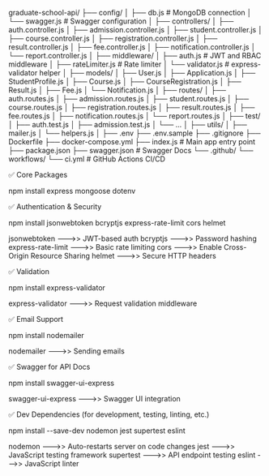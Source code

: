 graduate-school-api/
├── config/
│   ├── db.js                # MongoDB connection
│   └── swagger.js           # Swagger configuration
│
├── controllers/
│   ├── auth.controller.js
│   ├── admission.controller.js
│   ├── student.controller.js
│   ├── course.controller.js
│   ├── registration.controller.js
│   ├── result.controller.js
│   ├── fee.controller.js
│   ├── notification.controller.js
│   └── report.controller.js
│
├── middleware/
│   ├── auth.js              # JWT and RBAC middleware
│   ├── rateLimiter.js       # Rate limiter
│   └── validator.js         # express-validator helper
│
├── models/
│   ├── User.js
│   ├── Application.js
│   ├── StudentProfile.js
│   ├── Course.js
│   ├── CourseRegistration.js
│   ├── Result.js
│   ├── Fee.js
│   └── Notification.js
│
├── routes/
│   ├── auth.routes.js
│   ├── admission.routes.js
│   ├── student.routes.js
│   ├── course.routes.js
│   ├── registration.routes.js
│   ├── result.routes.js
│   ├── fee.routes.js
│   ├── notification.routes.js
│   └── report.routes.js
│
├── test/
│   ├── auth.test.js
│   ├── admission.test.js
│   └── ...
│
├── utils/
│   ├── mailer.js
│   └── helpers.js
│
├── .env
├── .env.sample
├── .gitignore
├── Dockerfile
├── docker-compose.yml
├── index.js                # Main app entry point
├── package.json
├── swagger.json            # Swagger Docs
└── .github/
    └── workflows/
        └── ci.yml          # GitHub Actions CI/CD


✅ Core Packages

npm install express mongoose dotenv

✅ Authentication & Security

npm install jsonwebtoken bcryptjs express-rate-limit cors helmet

jsonwebtoken --->> JWT-based auth
bcryptjs --->> Password hashing
express-rate-limit --->> Basic rate limiting
cors --->> Enable Cross-Origin Resource Sharing
helmet --->> Secure HTTP headers

✅ Validation

npm install express-validator

express-validator --->> Request validation middleware


✅ Email Support

npm install nodemailer

nodemailer --->> Sending emails


✅ Swagger for API Docs

npm install swagger-ui-express

swagger-ui-express --->> Swagger UI integration



✅ Dev Dependencies (for development, testing, linting, etc.)

npm install --save-dev nodemon jest supertest eslint

nodemon --->> Auto-restarts server on code changes
jest --->> JavaScript testing framework
supertest --->> API endpoint testing
eslint --->> JavaScript linter